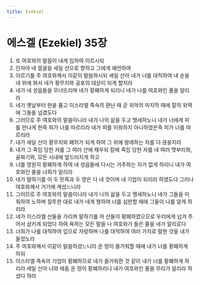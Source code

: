 ```yaml
---
title: Ezekiel
---
```


# 에스겔 (Ezekiel) 35장
1. 또 여호와의 말씀이 내게 임하여 이르시되
1. 인자야 네 얼굴을 세일 산으로 향하고 그에게 예언하여
1. 이르기를 주 여호와께서 이같이 말씀하시되 세일 산아 내가 너를 대적하여 내 손을 네 위에 펴서 네가 황무지와 공포의 대상이 되게 할지라
1. 내가 네 성읍들을 무너뜨리며 네가 황폐하게 되리니 네가 나를 여호와인 줄을 알리라
1. 네가 옛날부터 한을 품고 이스라엘 족속의 환난 때 곧 죄악의 마지막 때에 칼의 위력에 그들을 넘겼도다
1. 그러므로 주 여호와의 말씀이니라 내가 나의 삶을 두고 맹세하노니 내가 너에게 피를 만나게 한즉 피가 너를 따르리라 네가 피를 미워하지 아니하였은즉 피가 너를 따르리라
1. 내가 세일 산이 황무지와 폐허가 되게 하여 그 위에 왕래하는 자를 다 끊을지라
1. 내가 그 죽임 당한 자를 그 여러 산에 채우되 칼에 죽임 당한 자를 네 여러 멧부리와, 골짜기와, 모든 시내에 엎드러지게 하고
1. 너를 영원히 황폐하게 하여 네 성읍들에 다시는 거주하는 자가 없게 하리니 내가 여호와인 줄을 너희가 알리라
1. 네가 말하기를 이 두 민족과 두 땅은 다 내 것이며 내 기업이 되리라 하였도다 그러나 여호와께서 거기에 계셨느니라
1. 그러므로 주 여호와의 말씀이니라 내가 나의 삶을 두고 맹세하노니 네가 그들을 미워하여 노하며 질투한 대로 내가 네게 행하여 너를 심판할 때에 그들이 나를 알게 하리라
1. 네가 이스라엘 산들을 가리켜 말하기를 저 산들이 황폐하였으므로 우리에게 넘겨 주어서 삼키게 되었다 하여 욕하는 모든 말을 나 여호와가 들은 줄을 네가 알리로다
1. 너희가 나를 대적하여 입으로 자랑하며 나를 대적하여 여러 가지로 말한 것을 내가 들었노라
1. 주 여호와께서 이같이 말씀하셨느니라 온 땅이 즐거워할 때에 내가 너를 황폐하게 하되
1. 이스라엘 족속의 기업이 황폐하므로 네가 즐거워한 것 같이 내가 너를 황폐하게 하리라 세일 산아 너와 에돔 온 땅이 황폐하리니 내가 여호와인 줄을 무리가 알리라 하셨다 하라